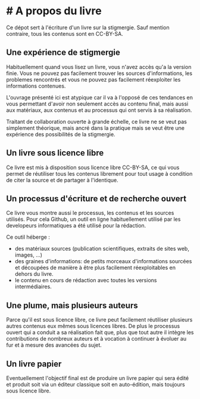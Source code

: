 # # A propos du livre

Ce dépot sert à l'écriture d'un livre sur la stigmergie. Sauf mention contraire, tous les contenus sont en CC-BY-SA.


## Une expérience de stigmergie

Habituellement quand vous lisez un livre, vous n'avez accès qu'a la version finie. Vous ne pouvez pas facilement trouver les sources d'informations, les problemes rencontrés et vous ne pouvez pas facilement réexploiter les informations contenues. 

L'ouvrage présenté ici est atypique car il va à l'opposé de ces tendances en vous permettant d'avoir non seulement accès au contenu final, mais aussi aux matériaux, aux contenus et au processus qui ont servis à sa réalisation.

Traitant de collaboration ouverte à grande échelle, ce livre ne se veut pas simplement théorique, mais ancré dans la pratique mais se veut être une expérience des possibilités de la stigmergie.

## Un livre sous licence libre

Ce livre est mis à disposition sous licence libre CC-BY-SA, ce qui vous permet de réutiliser tous les contenus librement pour tout usage à condition de citer la source et de partager à l'identique.


## Un processus d'écriture et de recherche ouvert

Ce livre vous montre aussi le processus, les contenus et les sources utilisés. Pour cela Github, un outil en ligne habituellement utilisé par les developeurs informatiques a été utilisé pour la rédaction. 

Ce outil héberge : 
- des matériaux sources (publication scientifiques, extraits de sites web, images, ...)
- des graines d'informations: de petits morceaux d'informations sourcées et découpées de manière à être plus facilement réexploitables en dehors du livre.
- le contenu en cours de rédaction avec toutes les versions intermédiaires.


## Une plume, mais plusieurs auteurs

Parce qu'il est sous licence libre, ce livre peut facilement réutiliser plusieurs autres contenus eux mêmes sous licences libres. De plus le processus ouvert qui a conduit a sa réalisation fait que, plus que tout autre il intègre les contributions de nombreux auteurs et à vocation à continuer à évoluer au fur et à mesure des avancées du sujet.

## Un livre papier

Eventuellement l'objectif final est de produire un livre papier qui sera édité et produit soit via un éditeur classique soit en auto-édition, mais toujours sous licence libre.




